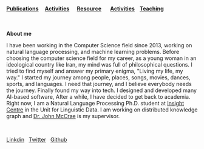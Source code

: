 
#### [Publications](./Publications.html)&nbsp; &nbsp; &nbsp;[Activities](./Activities.html)&nbsp; &nbsp; &nbsp; [Resource](./Resource.html)&nbsp; &nbsp; &nbsp;  &nbsp;[Activities](./Activities.html)&nbsp; &nbsp; [Teaching](./Industrial-Projects.html)&nbsp;

&nbsp;
&nbsp;


 **About me**
 
 I have been working in the Computer Science field since 2013, working on natural language processing, and machine learning problems. Before choosing the computer science field for my career, as a young woman in an ideological country like Iran, my mind was full of philosophical questions. I tried to find myself and answer my primary enigma, "Living my life, my way." I started my journey among people, places, songs, movies, dances, sports, and languages. I need that journey, and I believe everybody needs the journey. Finally found my way into tech. I designed and developed many AI-based software, After a while, I have decided to get back to academia. Right now, I am a Natural Language Processing Ph.D. student at [Insight Centre](https://www.insight-centre.org/people#researchers_section) in the Unit for Linguistic Data. I am working on distributed knowledge graph and [Dr. John McCrae](https://john.mccr.ae/) is my supervisor.
 
&nbsp;
  
 [Linkdin](linkedin.com/in/samira-korani-056954143)&nbsp; &nbsp;[Twitter](https://twitter.com/SamiraKorani) &nbsp;&nbsp;[Github](https://github.com/skorani) 
 
 

